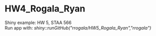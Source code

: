 # HW4_Rogala_Ryan  
Shiny example: HW 5, STAA 566   
Run app with: *shiny::runGitHub("rrogala/HW5_Rogala_Ryan","rrogala")*
